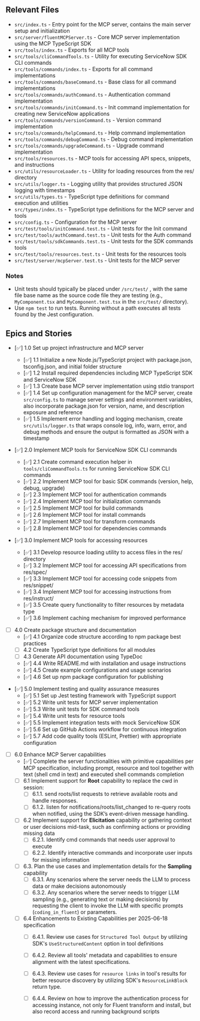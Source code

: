 ## Relevant Files

- `src/index.ts` - Entry point for the MCP server, contains the main server setup and initialization
- `src/server/fluentMCPServer.ts` - Core MCP server implementation using the MCP TypeScript SDK
- `src/tools/index.ts` - Exports for all MCP tools
- `src/tools/cliCommandTools.ts` - Utility for executing ServiceNow SDK CLI commands
- `src/tools/commands/index.ts` - Exports for all command implementations
- `src/tools/commands/baseCommand.ts` - Base class for all command implementations
- `src/tools/commands/authCommand.ts` - Authentication command implementation
- `src/tools/commands/initCommand.ts` - Init command implementation for creating new ServiceNow applications
- `src/tools/commands/versionCommand.ts` - Version command implementation
- `src/tools/commands/helpCommand.ts` - Help command implementation
- `src/tools/commands/debugCommand.ts` - Debug command implementation
- `src/tools/commands/upgradeCommand.ts` - Upgrade command implementation
- `src/tools/resources.ts` - MCP tools for accessing API specs, snippets, and instructions
- `src/utils/resourceLoader.ts` - Utility for loading resources from the res/ directory
- `src/utils/logger.ts` - Logging utility that provides structured JSON logging with timestamps
- `src/utils/types.ts` - TypeScript type definitions for command execution and utilities
- `src/types/index.ts` - TypeScript type definitions for the MCP server and tools
- `src/config.ts` - Configuration for the MCP server
- `src/test/tools/initCommand.test.ts` - Unit tests for the Init command
- `src/test/tools/authCommand.test.ts` - Unit tests for the Auth command
- `src/test/tools/sdkCommands.test.ts` - Unit tests for the SDK commands tools
- `src/test/tools/resources.test.ts` - Unit tests for the resources tools
- `src/test/server/mcpServer.test.ts` - Unit tests for the MCP server

### Notes

- Unit tests should typically be placed under `/src/test/` , with the same file base name as the source code file they are testing (e.g., `MyComponent.tsx` and `MyComponent.test.tsx` in the `src/test/` directory).
- Use `npm test` to run tests. Running without a path executes all tests found by the Jest configuration.

## Epics and Stories

- [✅] 1.0 Set up project infrastructure and MCP server
    - [✅] 1.1 Initialize a new Node.js/TypeScript project with package.json, tsconfig.json, and initial folder structure
    - [✅] 1.2 Install required dependencies including MCP TypeScript SDK and ServiceNow SDK
    - [✅] 1.3 Create base MCP server implementation using stdio transport
    - [✅] 1.4 Set up configuration management for the MCP server, create `src/config.ts` to manage server settings and environment variables, also incorporate package.json for version, name, and description exposure and reference
    - [✅] 1.5 Implement error handling and logging mechanism, create `src/utils/logger.ts` that wraps console log, info, warn, error, and debug methods and ensure the output is formatted as JSON with a timestamp

- [✅] 2.0 Implement MCP tools for ServiceNow SDK CLI commands
    - [✅] 2.1 Create command execution helper in `tools/cliCommandTools.ts` for running ServiceNow SDK CLI commands
    - [✅] 2.2 Implement MCP tool for basic SDK commands (version, help, debug, upgrade)
    - [✅] 2.3 Implement MCP tool for authentication commands
    - [✅] 2.4 Implement MCP tool for initialization commands
    - [✅] 2.5 Implement MCP tool for build commands
    - [✅] 2.6 Implement MCP tool for install commands
    - [✅] 2.7 Implement MCP tool for transform commands
    - [✅] 2.8 Implement MCP tool for dependencies commands

- [✅] 3.0 Implement MCP tools for accessing resources
    - [✅] 3.1 Develop resource loading utility to access files in the res/ directory
    - [✅] 3.2 Implement MCP tool for accessing API specifications from res/spec/
    - [✅] 3.3 Implement MCP tool for accessing code snippets from res/snippet/
    - [✅] 3.4 Implement MCP tool for accessing instructions from res/instruct/
    - [✅] 3.5 Create query functionality to filter resources by metadata type
    - [✅] 3.6 Implement caching mechanism for improved performance

- [ ] 4.0 Create package structure and documentation
    - [✅] 4.1 Organize code structure according to npm package best practices
    - [ ] 4.2 Create TypeScript type definitions for all modules
    - [ ] 4.3 Generate API documentation using TypeDoc
    - [✅] 4.4 Write README.md with installation and usage instructions
    - [✅] 4.5 Create example configurations and usage scenarios
    - [✅] 4.6 Set up npm package configuration for publishing

- [✅] 5.0 Implement testing and quality assurance measures
    - [✅] 5.1 Set up Jest testing framework with TypeScript support
    - [✅] 5.2 Write unit tests for MCP server implementation
    - [✅] 5.3 Write unit tests for SDK command tools
    - [✅] 5.4 Write unit tests for resource tools
    - [✅] 5.5 Implement integration tests with mock ServiceNow SDK
    - [✅] 5.6 Set up GitHub Actions workflow for continuous integration
    - [✅] 5.7 Add code quality tools (ESLint, Prettier) with appropriate configuration

- [ ] 6.0 Enhance MCP Server capabilities
    - [✅] Complete the server functionalities with primitive capabilities per MCP specification, including prompt, resource and tool together with text (shell cmd in text) and executed shell commands completion
    - [ ] 6.1 Implement support for **Root** capability to replace the cwd in session:
        - [ ] 6.1.1. send roots/list requests to retrieve available roots and handle responses.
        - [ ] 6.1.2. listen for notifications/roots/list_changed to re-query roots when notified, using the SDK’s event-driven message handling.
    - [ ] 6.2 Implement support for **Elicitation** capability or gathering context or user decisions mid-task, such as confirming actions or providing missing data
        - [ ] 6.2.1. Identify cmd commands that needs user approval to execute
        - [ ] 6.2.2. Identify interactive commands and incorporate user inputs for missing information
    - [ ] 6.3. Plan the use cases and implementation details for the **Sampling** capability
        - [ ] 6.3.1. Any scenarios where the server needs the LLM to process data or make decisions autonomously
        - [ ] 6.3.2. Any scenarios where the server needs to trigger LLM sampling (e.g., generating text or making decisions) by requesting the client to invoke the LLM with specific prompts (`coding_in_fluent`) or parameters.
    - [ ] 6.4 Enhancements to Existing Capabilities per 2025-06-18 specification
        - [ ] 6.4.1. Review use cases for `Structured Tool Output` by utilizing SDK's `UseStructuredContent` option in tool definitions
        - [ ] 6.4.2. Review all tools' metadata and capabilities to ensure alignment with the latest specifications.
        - [ ] 6.4.3. Review use cases for `resource links` in tool's results for better resource discovery by utilizing SDK's `ResourceLinkBlock` return type.
        - [ ] 6.4.4. Review on how to improve the authentication process for accessing instance, not only for Fluent transform and install, but also record access and running background scripts






